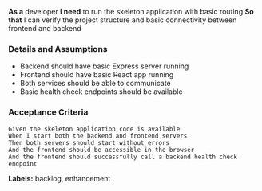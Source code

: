 **As a** developer
**I need** to run the skeleton application with basic routing
**So that** I can verify the project structure and basic connectivity between frontend and backend

### Details and Assumptions
* Backend should have basic Express server running
* Frontend should have basic React app running
* Both services should be able to communicate
* Basic health check endpoints should be available

### Acceptance Criteria

```gherkin
Given the skeleton application code is available
When I start both the backend and frontend servers
Then both servers should start without errors
And the frontend should be accessible in the browser
And the frontend should successfully call a backend health check endpoint
```

**Labels:** backlog, enhancement
